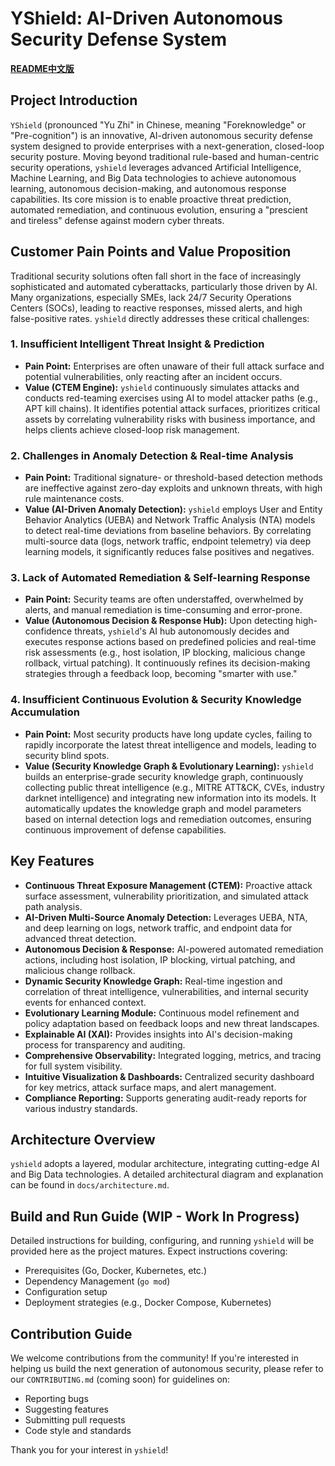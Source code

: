 # YShield: AI-Driven Autonomous Security Defense System

**[README中文版](README-zh.md)**
 
## Project Introduction

`YShield` (pronounced "Yu Zhi" in Chinese, meaning "Foreknowledge" or "Pre-cognition") is an innovative, AI-driven autonomous security defense system designed to provide enterprises with a next-generation, closed-loop security posture. Moving beyond traditional rule-based and human-centric security operations, `yshield` leverages advanced Artificial Intelligence, Machine Learning, and Big Data technologies to achieve autonomous learning, autonomous decision-making, and autonomous response capabilities. Its core mission is to enable proactive threat prediction, automated remediation, and continuous evolution, ensuring a "prescient and tireless" defense against modern cyber threats.

## Customer Pain Points and Value Proposition

Traditional security solutions often fall short in the face of increasingly sophisticated and automated cyberattacks, particularly those driven by AI. Many organizations, especially SMEs, lack 24/7 Security Operations Centers (SOCs), leading to reactive responses, missed alerts, and high false-positive rates. `yshield` directly addresses these critical challenges:

### 1. Insufficient Intelligent Threat Insight & Prediction
*   **Pain Point:** Enterprises are often unaware of their full attack surface and potential vulnerabilities, only reacting after an incident occurs.
*   **Value (CTEM Engine):** `yshield` continuously simulates attacks and conducts red-teaming exercises using AI to model attacker paths (e.g., APT kill chains). It identifies potential attack surfaces, prioritizes critical assets by correlating vulnerability risks with business importance, and helps clients achieve closed-loop risk management.

### 2. Challenges in Anomaly Detection & Real-time Analysis
*   **Pain Point:** Traditional signature- or threshold-based detection methods are ineffective against zero-day exploits and unknown threats, with high rule maintenance costs.
*   **Value (AI-Driven Anomaly Detection):** `yshield` employs User and Entity Behavior Analytics (UEBA) and Network Traffic Analysis (NTA) models to detect real-time deviations from baseline behaviors. By correlating multi-source data (logs, network traffic, endpoint telemetry) via deep learning models, it significantly reduces false positives and negatives.

### 3. Lack of Automated Remediation & Self-learning Response
*   **Pain Point:** Security teams are often understaffed, overwhelmed by alerts, and manual remediation is time-consuming and error-prone.
*   **Value (Autonomous Decision & Response Hub):** Upon detecting high-confidence threats, `yshield`'s AI hub autonomously decides and executes response actions based on predefined policies and real-time risk assessments (e.g., host isolation, IP blocking, malicious change rollback, virtual patching). It continuously refines its decision-making strategies through a feedback loop, becoming "smarter with use."

### 4. Insufficient Continuous Evolution & Security Knowledge Accumulation
*   **Pain Point:** Most security products have long update cycles, failing to rapidly incorporate the latest threat intelligence and models, leading to security blind spots.
*   **Value (Security Knowledge Graph & Evolutionary Learning):** `yshield` builds an enterprise-grade security knowledge graph, continuously collecting public threat intelligence (e.g., MITRE ATT&CK, CVEs, industry darknet intelligence) and integrating new information into its models. It automatically updates the knowledge graph and model parameters based on internal detection logs and remediation outcomes, ensuring continuous improvement of defense capabilities.

## Key Features

*   **Continuous Threat Exposure Management (CTEM):** Proactive attack surface assessment, vulnerability prioritization, and simulated attack path analysis.
*   **AI-Driven Multi-Source Anomaly Detection:** Leverages UEBA, NTA, and deep learning on logs, network traffic, and endpoint data for advanced threat detection.
*   **Autonomous Decision & Response:** AI-powered automated remediation actions, including host isolation, IP blocking, virtual patching, and malicious change rollback.
*   **Dynamic Security Knowledge Graph:** Real-time ingestion and correlation of threat intelligence, vulnerabilities, and internal security events for enhanced context.
*   **Evolutionary Learning Module:** Continuous model refinement and policy adaptation based on feedback loops and new threat landscapes.
*   **Explainable AI (XAI):** Provides insights into AI's decision-making process for transparency and auditing.
*   **Comprehensive Observability:** Integrated logging, metrics, and tracing for full system visibility.
*   **Intuitive Visualization & Dashboards:** Centralized security dashboard for key metrics, attack surface maps, and alert management.
*   **Compliance Reporting:** Supports generating audit-ready reports for various industry standards.

## Architecture Overview

`yshield` adopts a layered, modular architecture, integrating cutting-edge AI and Big Data technologies. A detailed architectural diagram and explanation can be found in `docs/architecture.md`.

## Build and Run Guide (WIP - Work In Progress)

Detailed instructions for building, configuring, and running `yshield` will be provided here as the project matures. Expect instructions covering:

*   Prerequisites (Go, Docker, Kubernetes, etc.)
*   Dependency Management (`go mod`)
*   Configuration setup
*   Deployment strategies (e.g., Docker Compose, Kubernetes)

## Contribution Guide

We welcome contributions from the community! If you're interested in helping us build the next generation of autonomous security, please refer to our `CONTRIBUTING.md` (coming soon) for guidelines on:

*   Reporting bugs
*   Suggesting features
*   Submitting pull requests
*   Code style and standards

Thank you for your interest in `yshield`!